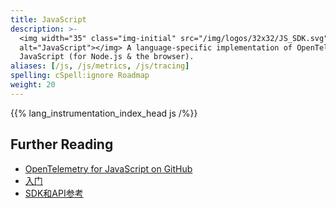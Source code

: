 ```yaml
---
title: JavaScript
description: >-
  <img width="35" class="img-initial" src="/img/logos/32x32/JS_SDK.svg"
  alt="JavaScript"></img> A language-specific implementation of OpenTelemetry in
  JavaScript (for Node.js & the browser).
aliases: [/js, /js/metrics, /js/tracing]
spelling: cSpell:ignore Roadmap
weight: 20
---
```


{{% lang_instrumentation_index_head js /%}}

## Further Reading

- [OpenTelemetry for JavaScript on GitHub](https://github.com/open-telemetry/opentelemetry-js)
- [入门](getting-started/)
- [SDK和API参考](https://open-telemetry.github.io/opentelemetry-js)

